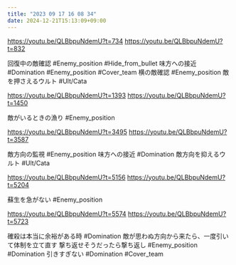```yaml
---
title: "2023 09 17 16 08 34"
date: 2024-12-21T15:13:09+09:00
---
```

https://youtu.be/QLBbpuNdemU?t=734
https://youtu.be/QLBbpuNdemU?t=832

回復中の敵確認
#Enemy_position
#Hide_from_bullet
味方への接近
#Domination
#Enemy_position 
#Cover_team 
横の敵確認
#Enemy_position 
敵を押さえるウルト
#Ult/Cata

https://youtu.be/QLBbpuNdemU?t=1393
https://youtu.be/QLBbpuNdemU?t=1450

敵がいるときの漁り
#Enemy_position 

https://youtu.be/QLBbpuNdemU?t=3495
https://youtu.be/QLBbpuNdemU?t=3587

敵方向の監視
#Enemy_position 
味方への接近
#Domination 
敵方向を抑えるウルト
#Ult/Cata 

https://youtu.be/QLBbpuNdemU?t=5156
https://youtu.be/QLBbpuNdemU?t=5204

蘇生を急がない
#Enemy_position 

https://youtu.be/QLBbpuNdemU?t=5574
https://youtu.be/QLBbpuNdemU?t=5723

確殺は本当に余裕がある時
#Domination 
敵が思わぬ方向から来たら、一度引いて体制を立て直す
撃ち返せそうだったら撃ち返し
#Enemy_position 
#Domination 
引きすぎない
#Domination 
#Cover_team
